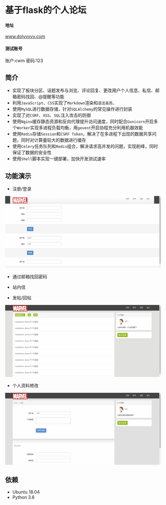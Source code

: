 基于flask的个人论坛
==================
#### 地址 
www.dolyvvvv.com 
#### 测试账号
账户:cwm  密码:123 
<br>

简介
-------
* 实现了板块分区、话题发布与浏览、评论回复、更改用户个人信息、私信、邮箱密码找回、@提醒等功能
* 利用`JavaScript`、`CSS`实现了`Markdown`渲染和`语法高亮`、
* 使用`MySQL`进行数据存储，针对`SQLAlchemy`的常见操作进行封装
* 实现了对`CSRF`、`XSS`、`SQL`注入攻击的防御
* 使用`Nginx`缓存静态资源和反向代理提升访问速度，同时配合`Gunicorn`开启多个`Worker`实现多进程负载均衡，用`gevent`开启协程充分利用机器效能
* 使用`Redis`存储`Session`和`CSRF Token`，解决了在多进程下出现的数据共享问题，同时对计算量较大的数据进行缓存
* 使用`Celery`任务队列和`Redis`组合，解决请求高并发的问题，实现削峰，同时保证了数据的安全性
* 使用`Shell`脚本实现一键部署，加快开发测试速率

功能演示
-------
- 注册/登录

![](https://github.com/chenweiming812/Flask-bbs/raw/master/static/readme/login.gif)

- 通过邮箱找回密码

- 站内信

- 发帖/回帖

![](https://github.com/chenweiming812/Flask-bbs/raw/master/static/readme/fatie.gif)

- 个人资料修改

![](https://github.com/chenweiming812/Flask-bbs/raw/master/static/readme/setting.gif)


依赖
----
* Ubuntu 18.04
* Python 3.6

